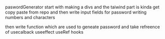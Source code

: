 paswordGenerator
start with making a divs and the taiwind part is kinda get copy paste from repo and then write input fields for password writing numbers and characters

then write function which are used to geneate password and take refreence of usecalback useeffect useRef hooks
